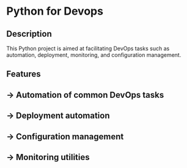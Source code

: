 # Python for Devops

## Description
This Python project is aimed at facilitating DevOps tasks such as automation, deployment, monitoring, and configuration management.

## Features
-> Automation of common DevOps tasks
-
-> Deployment automation
-
-> Configuration management
-
-> Monitoring utilities
-
